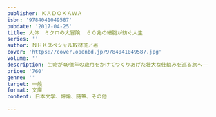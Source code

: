 ```yaml
---
publisher: ＫＡＤＯＫＡＷＡ
isbn: '9784041049587'
pubdate: '2017-04-25'
title: 人体　ミクロの大冒険  ６０兆の細胞が紡ぐ人生
series: ''
author: ＮＨＫスペシャル取材班／著
cover: 'https://cover.openbd.jp/9784041049587.jpg'
volume: ''
description: 生命が40億年の歳月をかけてつくりあげた壮大な仕組みを巡る旅へ――
price: '760'
genre: ''
target: 一般
format: 文庫
content: 日本文学、評論、随筆、その他

---
```

